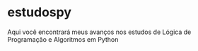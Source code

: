 # estudospy
Aqui você encontrará meus avanços nos estudos de Lógica de Programação e Algoritmos em Python
